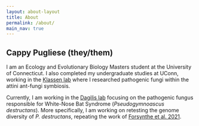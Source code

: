 ```yaml
---
layout: about-layout
title: About
permalink: /about/
main_nav: true
---
```


## Cappy Pugliese (they/them)
I am an Ecology and Evolutionary Biology Masters student at the University of Connecticut. I also completed my undergraduate studies at UConn, working in the [Klassen lab](https://www.jonathanklassenlab.com/) where I researched pathogenic fungi within the attini ant-fungi symbiosis.

Currently, I am working in the [Dagilis lab](https://dagilislab.github.io/DagilisLab) focusing on the pathogenic fungus responsible for White-Nose Bat Syndrome (_Pseudogymnoascus destructans_). More specifically, I am working on retesting the genome diversity of _P. destructans_, repeating the work of [Forsynthe et al. 2021](https://doi.org/10.3390/jof7030182).

